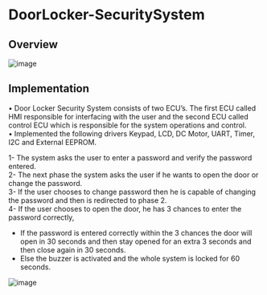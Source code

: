 # DoorLocker-SecuritySystem

## Overview
![image](https://user-images.githubusercontent.com/68311964/150090212-d1f288ba-43cc-4157-80b1-e8d214cb9b6e.png)

## Implementation  

• Door Locker Security System consists of two ECU’s. The first ECU called HMI responsible for interfacing with the user and the
second ECU called control ECU which is responsible for the system operations and control.  
• Implemented the following drivers Keypad, LCD, DC Motor, UART, Timer, I2C and External
EEPROM.


1- The system asks the user to enter a password and verify the password entered.  
2- The next phase the system asks the user if he wants to open the door or change the password.  
3- If the user chooses to change password then he is capable of changing the password and then is redirected to phase 2.  
4- If the user chooses to open the door, he has 3 chances to enter the password correctly,  
- If the password is entered correctly within the 3 chances the door will open in 30 seconds and then stay opened for an extra 3 seconds and then close again in 30 seconds.  
- Else the buzzer is activated and the whole system is locked for 60 seconds.  



![image](https://user-images.githubusercontent.com/68311964/116821283-8d015780-ab79-11eb-83f7-ec6c7a1a7cf3.png)


